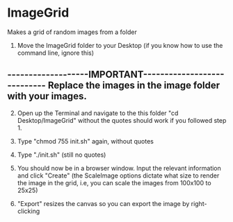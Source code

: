 # ImageGrid
Makes a grid of random images from a folder

1. Move the ImageGrid folder to your Desktop (if you know how to use the command line, ignore this)

-------------------IMPORTANT----------------------------
Replace the images in the image folder with your images.
--------------------------------------------------------

2. Open up the Terminal and navigate to the this folder
  "cd Desktop/ImageGrid" without the quotes should work if you followed step 1.
  
3. Type "chmod 755 init.sh" again, without quotes
4. Type "./init.sh" (still no quotes)
5. You should now be in a browser window. Input the relevant information and click "Create"
  (the ScaleImage options dictate what size to render the image in the grid, i.e, you can scale the images from 100x100 to 25x25)
6. "Export" resizes the canvas so you can export the image by right-clicking
 

